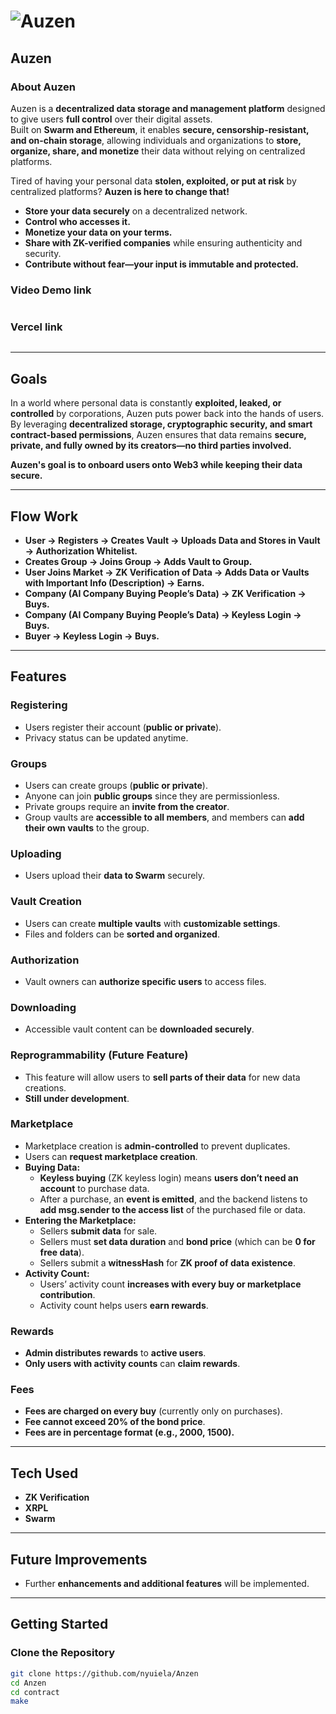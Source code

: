 # ![Auzen](https://github.com/user-attachments/assets/684a61d1-d0cc-4a33-8155-87a89aedaddb)

## **Auzen**

### **About Auzen**  
Auzen is a **decentralized data storage and management platform** designed to give users **full control** over their digital assets.  
Built on **Swarm and Ethereum**, it enables **secure, censorship-resistant, and on-chain storage**, allowing individuals and organizations to **store, organize, share, and monetize** their data without relying on centralized platforms.  

Tired of having your personal data **stolen, exploited, or put at risk** by centralized platforms? **Auzen is here to change that!**  
- **Store your data securely** on a decentralized network.  
- **Control who accesses it.**  
- **Monetize your data on your terms.**  
- **Share with ZK-verified companies** while ensuring authenticity and security.  
- **Contribute without fear—your input is immutable and protected.**  

### **Video Demo link**
```
```


### **Vercel link**
```
```


---

## **Goals**
In a world where personal data is constantly **exploited, leaked, or controlled** by corporations, Auzen puts power back into the hands of users.  
By leveraging **decentralized storage, cryptographic security, and smart contract-based permissions**, Auzen ensures that data remains **secure, private, and fully owned by its creators—no third parties involved.**  

**Auzen's goal is to onboard users onto Web3 while keeping their data secure.**  

---

## **Flow Work**
- **User → Registers → Creates Vault → Uploads Data and Stores in Vault → Authorization Whitelist.**  
- **Creates Group → Joins Group → Adds Vault to Group.**  
- **User Joins Market → ZK Verification of Data → Adds Data or Vaults with Important Info (Description) → Earns.**  
- **Company (AI Company Buying People’s Data) → ZK Verification → Buys.**  
- **Company (AI Company Buying People’s Data) → Keyless Login → Buys.**  
- **Buyer → Keyless Login → Buys.**  

---

## **Features**

### **Registering**
- Users register their account (**public or private**).  
- Privacy status can be updated anytime.  

### **Groups**
- Users can create groups (**public or private**).  
- Anyone can join **public groups** since they are permissionless.  
- Private groups require an **invite from the creator**.  
- Group vaults are **accessible to all members**, and members can **add their own vaults** to the group.  

### **Uploading**
- Users upload their **data to Swarm** securely.  

### **Vault Creation**
- Users can create **multiple vaults** with **customizable settings**.  
- Files and folders can be **sorted and organized**.  

### **Authorization**
- Vault owners can **authorize specific users** to access files.  

### **Downloading**
- Accessible vault content can be **downloaded securely**.  

### **Reprogrammability (Future Feature)**
- This feature will allow users to **sell parts of their data** for new data creations.  
- **Still under development**.  

### **Marketplace**
- Marketplace creation is **admin-controlled** to prevent duplicates.  
- Users can **request marketplace creation**.  
- **Buying Data:**  
  - **Keyless buying** (ZK keyless login) means **users don’t need an account** to purchase data.  
  - After a purchase, an **event is emitted**, and the backend listens to **add msg.sender to the access list** of the purchased file or data.  
- **Entering the Marketplace:**  
  - Sellers **submit data** for sale.  
  - Sellers must **set data duration** and **bond price** (which can be **0 for free data**).  
  - Sellers submit a **witnessHash** for **ZK proof of data existence**.  
- **Activity Count:**  
  - Users’ activity count **increases with every buy or marketplace contribution**.  
  - Activity count helps users **earn rewards**.  

### **Rewards**
- **Admin distributes rewards** to **active users**.  
- **Only users with activity counts** can **claim rewards**.  

### **Fees**
- **Fees are charged on every buy** (currently only on purchases).  
- **Fee cannot exceed 20% of the bond price**.  
- **Fees are in percentage format (e.g., 2000, 1500).**  

---

## **Tech Used**
- **ZK Verification**  
- **XRPL**  
- **Swarm**  

---

## **Future Improvements**
- Further **enhancements and additional features** will be implemented.  

---

## **Getting Started**

### **Clone the Repository**
```bash
git clone https://github.com/nyuiela/Anzen
cd Anzen
cd contract
make
```


